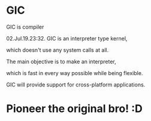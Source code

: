 # GIC
GIC is compiler

  02.Jul.19.23:32.
  GIC is an interpreter type kernel,
  
  which doesn't use any system calls at all.
  
  The main objective is to make an interpreter, 
  
  which is fast in every way possible while being flexible.
  
  GIC will provide support for cross-platform applications.
  
  # Pioneer the original bro! :D 
